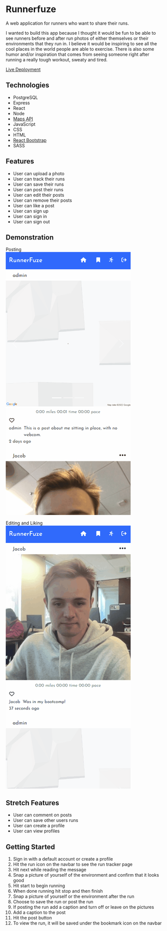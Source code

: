 # Runnerfuze

A web application for runners who want to share their runs.

I wanted to build this app because I thought it would be fun to be able to see runners before and after run photos of either themselves or their environments that they run in. I believe it would be inspiring to see all the cool places in the world people are able to exercise. There is also some humor and/or inspiration that comes from seeing someone right after running a really tough workout, sweaty and tired.

[Live Deployment](https://runnerfuze.jacobhusband.com/)

## Technologies

- PostgreSQL
- Express
- React
- Node
- [Maps API](https://developers.google.com/maps)
- JavaScript
- CSS
- HTML
- [React Bootstrap](https://react-bootstrap.github.io/)
- SASS

## Features

- User can upload a photo
- User can track their runs
- User can save their runs
- User can post their runs
- User can edit their posts
- User can remove their posts
- User can like a post
- User can sign up
- User can sign in
- User can sign out

## Demonstration

Posting  
![post](https://github.com/jacobhusband/final-project/blob/main/post.gif)  
  
Editing and Liking  
![edit and like](https://github.com/jacobhusband/final-project/blob/main/edit_like.gif)  
  
## Stretch Features

- User can comment on posts
- User can save other users runs
- User can create a profile
- User can view profiles

## Getting Started

1. Sign in with a default account or create a profile
2. Hit the run icon on the navbar to see the run tracker page
3. Hit next while reading the message
4. Snap a picture of yourself of the environment and confirm that it looks good
5. Hit start to begin running
6. When done running hit stop and then finish
7. Snap a picture of yourself or the environment after the run
8. Choose to save the run or post the run
9. If posting the run add a caption and turn off or leave on the pictures
10. Add a caption to the post
11. Hit the post button
12. To view the run, it will be saved under the bookmark icon on the navbar
